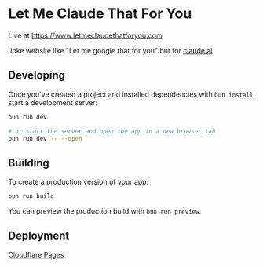 # Let Me Claude That For You

Live at https://www.letmeclaudethatforyou.com

Joke website like "Let me google that for you" but for [claude.ai](https://claude.ai)

## Developing

Once you've created a project and installed dependencies with `bun install`, start a development server:

```bash
bun run dev

# or start the server and open the app in a new browser tab
bun run dev -- --open
```

## Building

To create a production version of your app:

```bash
bun run build
```

You can preview the production build with `bun run preview`.

## Deployment

[Cloudflare Pages](https://dash.cloudflare.com/c4493999470ad8c073edf716e1c77c47/pages/view/lmctfy)
